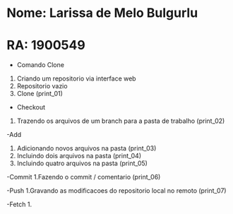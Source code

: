 # Nome: Larissa de Melo Bulgurlu
# RA: 1900549

- Comando Clone
1. Criando um repositorio via interface web
2. Repositorio vazio
3. Clone (print_01)

- Checkout
1. Trazendo os arquivos de um branch para a pasta de trabalho (print_02)

-Add
1. Adicionando novos arquivos na pasta (print_03)
2. Incluindo dois arquivos na pasta (print_04)
3. Incluindo quatro arquivos na pasta (print_05)

-Commit
1.Fazendo o commit / comentario (print_06)

-Push
1.Gravando as modificacoes do repositorio local no remoto (print_07)

-Fetch
1. 

